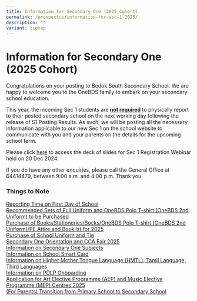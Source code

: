 ```yaml
---
title: Information for Secondary One (2025 Cohort)
permalink: /prospectus/information-for-sec-1-2025/
description: ""
variant: tiptap
---
```

<h1>Information for Secondary One (2025 Cohort)</h1>
<p>Congratulations on your posting to Bedok South Secondary School. We are
happy to welcome you to the OneBDS family to embark on your secondary school
education.</p>
<p>This year, the incoming Sec 1 students are <strong><u>not required</u></strong> to
physically report to their posted secondary school on the next working
day following the release of S1 Posting Results. As such, we will be posting
all the necessary information applicable to our new Sec 1 on the school
website to communicate with you and your parents on the details for the
upcoming school term.</p>
<p>Please click <a href="https://go.gov.sg/sec1registrationwebinarslides" rel="noopener nofollow" target="_blank">here</a> to
access the deck of slides for Sec 1 Registration Webinar held on 20 Dec
2024.</p>
<p>If you do have any other enquiries, please call the General Office at
64414479, between 9:00 a.m. and 4:00 p.m. Thank you.</p>
<h3>Things to Note</h3>
<p><a href="https://bedoksouthsec.moe.edu.sg/prospectus/reporting-time-on-first-day-of-school/" rel="noopener nofollow" target="_blank">Reporting Time on First Day of School</a>
<br><a href="https://bedoksouthsec.moe.edu.sg/recommended-sets-of-full-uniform-and-onebds-polo-t-shirt/" rel="noopener nofollow" target="_blank">Recommended Sets of Full Uniform and OneBDS Polo T-shirt (OneBDS 2nd Uniform) to be Purchased</a>
<br><a href="https://bedoksouthsec.moe.edu.sg/prospectus/purchase-of-books-stationeries-socks-pe-attire-and-booklist-for-2024/" rel="noopener nofollow" target="_blank">Purchase of Books/Stationeries/Socks/OneBDS Polo T-shirt (OneBDS 2nd Uniform)/PE Attire and Booklist for 2025</a>
<br><a href="https://bedoksouthsec.moe.edu.sg/prospectus/purchase-of-school-uniform-and-tie/" rel="noopener nofollow" target="_blank">Purchase of School Uniform and Tie </a>
<br><a href="https://bedoksouthsec.moe.edu.sg/prospectus/secondary-one-orientation-programme-and-cca-fair-2025/" rel="noopener nofollow" target="_blank">Secondary One Orientation and CCA Fair 2025</a>
<br><a href="https://bedoksouthsec.moe.edu.sg/prospectus/information-on-various-subjects-for-sec-1-students/" rel="noopener nofollow" target="_blank">Information on Secondary One Subjects</a>
<br><a href="https://bedoksouthsec.moe.edu.sg/prospectus/information-on-school-smart-card/" rel="noopener nofollow" target="_blank">Information on School Smart Card</a>
<br><a href="https://bedoksouthsec.moe.edu.sg/prospectus/information-on-mother-tongue-languages/" rel="noopener nofollow" target="_blank">Information on Higher Mother Tongue Language (HMTL), Tamil Language, Third Languages</a>
<br><a href="https://bedoksouthsec.moe.edu.sg/prospectus/information-on-pdlp-onboarding/" rel="noopener nofollow" target="_blank">Information on PDLP Onboarding</a>
<br><a href="https://bedoksouthsec.moe.edu.sg/prospectus/aep-and-mep/" rel="noopener nofollow" target="_blank">Application for Art Elective Programme (AEP) and Music Elective Programme (MEP) Centres 2025</a>
<br><a href="/prospectus/transition-from-primary-school-to-secondary-school/" rel="noopener nofollow" target="_blank">(For Parents) Transition from Primary School to Secondary School</a>
</p>
